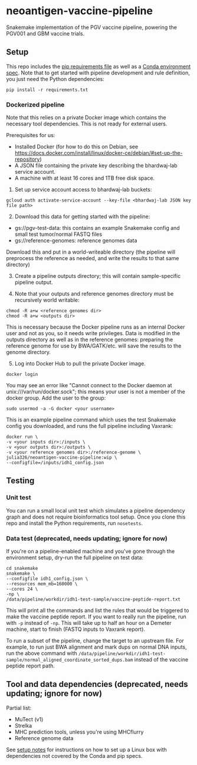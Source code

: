 # neoantigen-vaccine-pipeline

Snakemake implementation of the PGV vaccine pipeline, powering the PGV001 and GBM vaccine trials.

## Setup

This repo includes the [pip requirements file](https://github.com/openvax/neoantigen-vaccine-pipeline/blob/master/requirements.txt) as well as a [Conda environment spec](https://github.com/openvax/neoantigen-vaccine-pipeline/blob/master/conda-spec-file.txt). Note that to get started with pipeline development and rule definition, you just need the Python dependencies:
```
pip install -r requirements.txt
```

### Dockerized pipeline

Note that this relies on a private Docker image which contains the necessary tool dependencies. This is not ready for external users.

Prerequisites for us:
- Installed Docker (for how to do this on Debian, see https://docs.docker.com/install/linux/docker-ce/debian/#set-up-the-repository)
- A JSON file containing the private key describing the bhardwaj-lab service account.
- A machine with at least 16 cores and 1TB free disk space.

1. Set up service account access to bhardwaj-lab buckets:
```
gcloud auth activate-service-account --key-file <bhardwaj-lab JSON key file path>
```

2. Download this data for getting started with the pipeline:
- gs://pgv-test-data: this contains an example Snakemake config and small test tumor/normal FASTQ files
- gs://reference-genomes: reference genomes data

Download this and put in a world-writeable directory (the pipeline will preprocess the reference as needed, and write the results to that same directory)

3. Create a pipeline outputs directory; this will contain sample-specific pipeline output.

4. Note that your outputs and reference genomes directory must be recursively world writable:
```
chmod -R a+w <reference genomes dir>
chmod -R a+w <outputs dir>
```
This is necessary because the Docker pipeline runs as an internal Docker user and not as you, so it needs write privileges. Data is modified in the outputs directory as well as in the reference genomes: preparing the reference genome for use by BWA/GATK/etc. will save the results to the genome directory.

5. Log into Docker Hub to pull the private Docker image.
```
docker login
```
You may see an error like "Cannot connect to the Docker daemon at unix:///var/run/docker.sock"; this means your user is not a member of the docker group. Add the user to the group:
```
sudo usermod -a -G docker <your username>
```
This is an example pipeline command which uses the test Snakemake config you downloaded, and runs the full pipeline including Vaxrank:
```
docker run \
-v <your inputs dir>:/inputs \
-v <your outputs dir>:/outputs \
-v <your reference genomes dir>:/reference-genome \
julia326/neoantigen-vaccine-pipeline:wip \
--configfile=/inputs/idh1_config.json
```

## Testing

### Unit test

You can run a small local unit test which simulates a pipeline dependency graph and does not require bioinformatics tool setup. Once you clone this repo and install the Python requirements, run `nosetests`.

### Data test (deprecated, needs updating; ignore for now)

If you're on a pipeline-enabled machine and you've gone through the environment setup, dry-run the full pipeline on test data:
```
cd snakemake
snakemake \
--configfile idh1_config.json \
--resources mem_mb=160000 \
--cores 24 \
-np \
/data/pipeline/workdir/idh1-test-sample/vaccine-peptide-report.txt
```
This will print all the commands and list the rules that would be triggered to make the vaccine peptide report. If you want to really run the pipeline, run with `-p` instead of `-np`. This will take up to half an hour on a Demeter machine, start to finish (FASTQ inputs to Vaxrank report).

To run a subset of the pipeline, change the target to an upstream file. For example, to run just BWA alignment and mark dups on normal DNA inputs, run the above command with `/data/pipeline/workdir/idh1-test-sample/normal_aligned_coordinate_sorted_dups.bam` instead of the vaccine peptide report path.


## Tool and data dependencies (deprecated, needs updating; ignore for now)

Partial list:
- MuTect (v1)
- Strelka
- MHC prediction tools, unless you're using MHCflurry
- Reference genome data

See [setup notes](https://github.com/openvax/neoantigen-vaccine-pipeline/blob/master/snakemake/notes.txt) for instructions on how to set up a Linux box with dependencies not covered by the Conda and pip specs.



